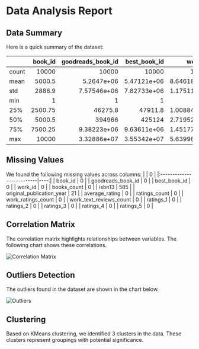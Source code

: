 
# Data Analysis Report

## Data Summary
Here is a quick summary of the dataset:

|       |   book_id |   goodreads_book_id |     best_book_id |         work_id |   books_count |          isbn13 |   original_publication_year |   average_rating |    ratings_count |   work_ratings_count |   work_text_reviews_count |   ratings_1 |   ratings_2 |   ratings_3 |      ratings_4 |       ratings_5 |
|:------|----------:|--------------------:|-----------------:|----------------:|--------------:|----------------:|----------------------------:|-----------------:|-----------------:|---------------------:|--------------------------:|------------:|------------:|------------:|---------------:|----------------:|
| count |  10000    |     10000           |  10000           | 10000           |    10000      | 10000           |                   10000     |     10000        |  10000           |      10000           |                  10000    |    10000    |    10000    |     10000   | 10000          | 10000           |
| mean  |   5000.5  |         5.2647e+06  |      5.47121e+06 |     8.64618e+06 |       75.7127 |     9.75504e+12 |                    1981.99  |         4.00219  |  54001.2         |      59687.3         |                   2919.96 |     1345.04 |     3110.89 |     11475.9 | 19965.7        | 23789.8         |
| std   |   2886.9  |         7.57546e+06 |      7.82733e+06 |     1.17511e+07 |      170.471  |     4.29712e+11 |                     152.416 |         0.254427 | 157370           |     167804           |                   6124.38 |     6635.63 |     9717.12 |     28546.4 | 51447.4        | 79768.9         |
| min   |      1    |         1           |      1           |    87           |        1      |     1.9517e+08  |                   -1750     |         2.47     |   2716           |       5510           |                      3    |       11    |       30    |       323   |   750          |   754           |
| 25%   |   2500.75 |     46275.8         |  47911.8         |     1.00884e+06 |       23      |     9.78031e+12 |                    1990     |         3.85     |  13568.8         |      15438.8         |                    694    |      196    |      656    |      3112   |  5405.75       |  5334           |
| 50%   |   5000.5  |    394966           | 425124           |     2.71952e+06 |       40      |     9.78045e+12 |                    2004     |         4.02     |  21155.5         |      23832.5         |                   1402    |      391    |     1163    |      4894   |  8269.5        |  8836           |
| 75%   |   7500.25 |         9.38223e+06 |      9.63611e+06 |     1.45177e+07 |       67      |     9.78081e+12 |                    2011     |         4.18     |  41053.5         |      45915           |                   2744.25 |      885    |     2353.25 |      9287   | 16023.5        | 17304.5         |
| max   |  10000    |         3.32886e+07 |      3.55342e+07 |     5.63996e+07 |     3455      |     9.79001e+12 |                    2017     |         4.82     |      4.78065e+06 |          4.94236e+06 |                 155254    |   456191    |   436802    |    793319   |     1.4813e+06 |     3.01154e+06 |

## Missing Values
We found the following missing values across columns:
|                           |   0 |
|:--------------------------|----:|
| book_id                   |   0 |
| goodreads_book_id         |   0 |
| best_book_id              |   0 |
| work_id                   |   0 |
| books_count               |   0 |
| isbn13                    | 585 |
| original_publication_year |  21 |
| average_rating            |   0 |
| ratings_count             |   0 |
| work_ratings_count        |   0 |
| work_text_reviews_count   |   0 |
| ratings_1                 |   0 |
| ratings_2                 |   0 |
| ratings_3                 |   0 |
| ratings_4                 |   0 |
| ratings_5                 |   0 |

## Correlation Matrix
The correlation matrix highlights relationships between variables. The following chart shows these correlations.

![Correlation Matrix](https://raw.githubusercontent.com/CoderDotPy/project_2/blob/goodreads/correlation_matrix.png)

## Outliers Detection
The outliers found in the dataset are shown in the chart below.

![Outliers](https://raw.githubusercontent.com/CoderDotPy/project_2/blob/goodreads/outliers.png)

## Clustering
Based on KMeans clustering, we identified 3 clusters in the data. These clusters represent groupings with potential significance.

